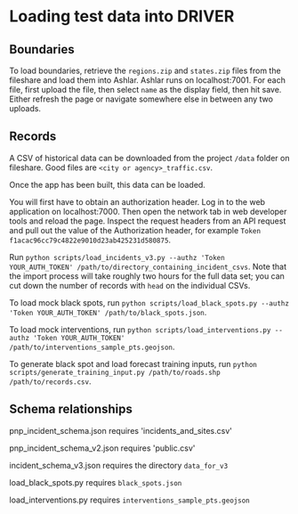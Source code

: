 # Loading test data into DRIVER

## Boundaries

To load boundaries, retrieve the `regions.zip` and `states.zip` files from the fileshare and load them into Ashlar. Ashlar runs on localhost:7001. For each file, first upload the file, then select `name` as the display field, then hit save. Either refresh the page or navigate somewhere else in between any two uploads.

## Records

A CSV of historical data can be downloaded from the project `/data` folder on fileshare. Good files are `<city or agency>_traffic.csv`.

Once the app has been built, this data can be loaded.

You will first have to obtain an authorization header. Log in to the web application on localhost:7000. Then open the network tab in web developer tools and reload the page. Inspect the request headers from an API request and pull out the value of the Authorization header, for example `Token f1acac96cc79c4822e9010d23ab425231d580875`.

Run `python scripts/load_incidents_v3.py --authz 'Token YOUR_AUTH_TOKEN' /path/to/directory_containing_incident_csvs`. Note that the import process will take roughly two hours for the full data set; you can cut down the number of records with `head` on the individual CSVs.

To load mock black spots, run `python scripts/load_black_spots.py --authz 'Token YOUR_AUTH_TOKEN' /path/to/black_spots.json`.

To load mock interventions, run `python scripts/load_interventions.py --authz 'Token YOUR_AUTH_TOKEN' /path/to/interventions_sample_pts.geojson`.

To generate black spot and load forecast training inputs, run `python scripts/generate_training_input.py /path/to/roads.shp /path/to/records.csv`.

## Schema relationships

pnp_incident_schema.json requires 'incidents_and_sites.csv'

pnp_incident_schema_v2.json requires 'public.csv'

incident_schema_v3.json requires the directory `data_for_v3`

load_black_spots.py requires `black_spots.json`

load_interventions.py requires `interventions_sample_pts.geojson`
